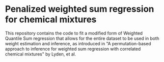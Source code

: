 # Penalized weighted sum regression for chemical mixtures
This repository contains the code to fit a modified form of Weighted Quantile Sum regression that allows for the entire dataset to be used in both weight estimation and inference, as introduced in "A permutation-based approach to inference for weighted sum regression with correlated chemical mixtures" by Lyden, et al.
